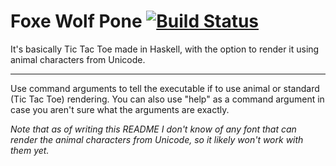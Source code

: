Foxe Wolf Pone [![Build Status](https://travis-ci.org/Purrlite/Foxe-Wolf-Pone.svg?branch=master)](https://travis-ci.org/Purrlite/Foxe-Wolf-Pone)
==============

It's basically Tic Tac Toe made in Haskell, with the option to render it using animal characters from Unicode.

---

Use command arguments to tell the executable if to use animal or standard (Tic Tac Toe) rendering. You can also use "help" as a command argument in case you aren't sure what the arguments are exactly.

_Note that as of writing this README I don't know of any font that can render the animal characters from Unicode, so it likely won't work with them yet._
